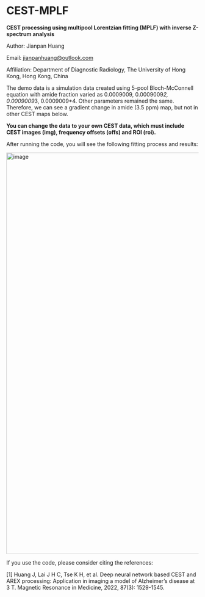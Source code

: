 # CEST-MPLF

**CEST processing using multipool Lorentzian fitting (MPLF) with inverse Z-spectrum analysis**

Author: Jianpan Huang

Email: jianpanhuang@outlook.com

Affiliation: Department of Diagnostic Radiology, The University of Hong Kong, Hong Kong, China

The demo data is a simulation data created using 5-pool Bloch-McConnell equation with amide fraction varied as 0.0009009, 0.0009009*2, 0.0009009*3, 0.0009009*4. Other parameters remained the same. Therefore, we can see a gradient change in amide (3.5 ppm) map, but not in other CEST maps below.

**You can change the data to your own CEST data, which must include CEST images (img), frequency offsets (offs) and ROI (roi).**

After running the code, you will see the following fitting process and results:

<img width="1051" alt="image" src="https://github.com/JianpanHuang/CEST-MPLF/assets/43700029/120ddc59-d5c4-49bf-97f9-aa8bbd890167">

If you use the code, please consider citing the references: 

[1] Huang J, Lai J H C, Tse K H, et al. Deep neural network based CEST and AREX processing: Application in imaging a model of Alzheimer’s disease at 3 T. Magnetic Resonance in Medicine, 2022, 87(3): 1529-1545.

